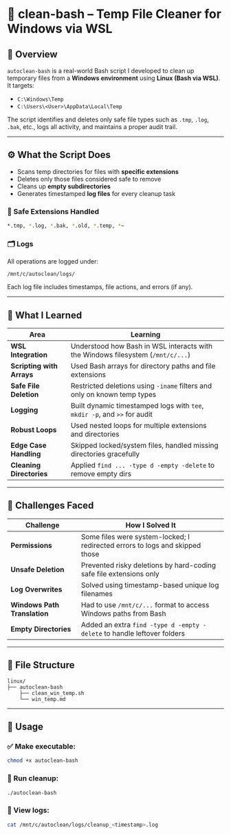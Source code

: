 # 🧼 clean-bash – Temp File Cleaner for Windows via WSL

## 📌 Overview

`autoclean-bash` is a real-world Bash script I developed to clean up temporary files from a **Windows environment** using **Linux (Bash via WSL)**. It targets:

- `C:\Windows\Temp`
- `C:\Users\<User>\AppData\Local\Temp`

The script identifies and deletes only safe file types such as `.tmp`, `.log`, `.bak`, etc., logs all activity, and maintains a proper audit trail.

---

## ⚙️ What the Script Does

- Scans temp directories for files with **specific extensions**
- Deletes only those files considered safe to remove
- Cleans up **empty subdirectories**
- Generates timestamped **log files** for every cleanup task

### 🔧 Safe Extensions Handled

```bash
*.tmp, *.log, *.bak, *.old, *.temp, *~
````

### 🗂️ Logs

All operations are logged under:

```
/mnt/c/autoclean/logs/
```

Each log file includes timestamps, file actions, and errors (if any).

---

## 🧠 What I Learned

| Area                      | Learning                                                                        |
| ------------------------- | ------------------------------------------------------------------------------- |
| **WSL Integration**       | Understood how Bash in WSL interacts with the Windows filesystem (`/mnt/c/...`) |
| **Scripting with Arrays** | Used Bash arrays for directory paths and file extensions                        |
| **Safe File Deletion**    | Restricted deletions using `-iname` filters and only on known temp types        |
| **Logging**               | Built dynamic timestamped logs with `tee`, `mkdir -p`, and `>>` for audit       |
| **Robust Loops**          | Used nested loops for multiple extensions and directories                       |
| **Edge Case Handling**    | Skipped locked/system files, handled missing directories gracefully             |
| **Cleaning Directories**  | Applied `find ... -type d -empty -delete` to remove empty dirs                  |

---

## 🚧 Challenges Faced

| Challenge                    | How I Solved It                                                              |
| ---------------------------- | ---------------------------------------------------------------------------- |
| **Permissions**              | Some files were system-locked; I redirected errors to logs and skipped those |
| **Unsafe Deletion**          | Prevented risky deletions by hard-coding safe file extensions only           |
| **Log Overwrites**           | Solved using timestamp-based unique log filenames                            |
| **Windows Path Translation** | Had to use `/mnt/c/...` format to access Windows paths from Bash             |
| **Empty Directories**        | Added an extra `find -type d -empty -delete` to handle leftover folders      |

---

## 📁 File Structure

```
linux/
├── autoclean-bash            
    ├── clean_win_temp.sh         
    └── win_temp.md
```

---

## 🚀 Usage

### ✅ Make executable:

```bash
chmod +x autoclean-bash
```

### 🧹 Run cleanup:

```bash
./autoclean-bash
```

### 📄 View logs:

```bash
cat /mnt/c/autoclean/logs/cleanup_<timestamp>.log
```
